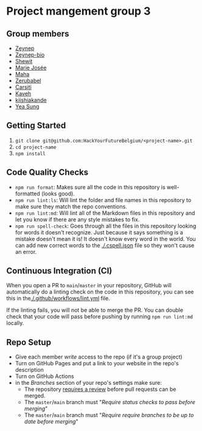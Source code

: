 # Project mangement group 3

<!-- describe your project -->

## Group members

- [Zeynep](https://github.com/Melati5)
- [Zeynep-bio](best-team-3/zeynep.md)
- [Shewit](https://github.com/lab-brussels-1/lab-best-team-3/blob/master/best-team-3/shewitttt-bio.md)
- [Marie Josée](https://github.com/Ufitamahoro)
- [Maha](https://github.com/lab-brussels-1/lab-best-team-3/blob/master/best-team-3/maha-bio.md)
- [Zerubabel](https://github.com/lab-brussels-1/lab-best-team-3/blob/master/best-team-3/zerubabel4.md)
- [Carsiti](https://github.com/lab-brussels-1/home/blob/main/student-bios/Carsiti.md)
- [Kaveh](https://github.com/KavehMrh)
- [kiishiakande](https://github.com/kiishiakande)
- [Yea Sung](https://github.com/yeasung240)

## Getting Started

<!-- a guide to using this repository -->

1. `git clone git@github.com:HackYourFutureBelgium/<project-name>.git`
2. `cd project-name`
3. `npm install`

## Code Quality Checks

- `npm run format`: Makes sure all the code in this repository is well-formatted
  (looks good).
- `npm run lint:ls`: Will lint the folder and file names in this repository to
  make sure they match the repo conventions.
- `npm run lint:md`: Will lint all of the Markdown files in this repository and
  let you know if there are any style mistakes to fix.
- `npm run spell-check`: Goes through all the files in this repository looking
  for words it doesn't recognize. Just because it says something is a mistake
  doesn't mean it is! It doesn't know every word in the world. You can add new
  correct words to the [./.cspell.json](./.cspell.json) file so they won't cause
  an error.

## Continuous Integration (CI)

When you open a PR to `main`/`master` in your repository, GitHub will
automatically do a linting check on the code in this repository, you can see
this in the[./.github/workflows/lint.yml](./.github/workflows/lint.yml) file.

If the linting fails, you will not be able to merge the PR. You can double check
that your code will pass before pushing by running `npm run lint:md` locally.

## Repo Setup

- Give each member _write_ access to the repo (if it's a group project)
- Turn on GitHub Pages and put a link to your website in the repo's description
- Turn on GitHub Actions
- in the _Branches_ section of your repo's settings make sure:
  - The repository
    [requires a review](https://github.blog/2018-03-23-require-multiple-reviewers/)
    before pull requests can be merged.
  - The `master`/`main` branch must "_Require status checks to pass before
    merging_"
  - The `master`/`main` branch must "_Require require branches to be up to date
    before merging_"
